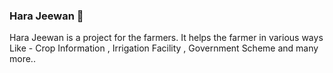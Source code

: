 ### Hara Jeewan 👋

Hara Jeewan is a project for the farmers.
It helps the farmer in various ways Like - Crop Information , Irrigation Facility , Government Scheme and many more..

